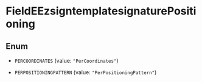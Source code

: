 

# FieldEEzsigntemplatesignaturePositioning

## Enum


* `PERCOORDINATES` (value: `"PerCoordinates"`)

* `PERPOSITIONINGPATTERN` (value: `"PerPositioningPattern"`)



